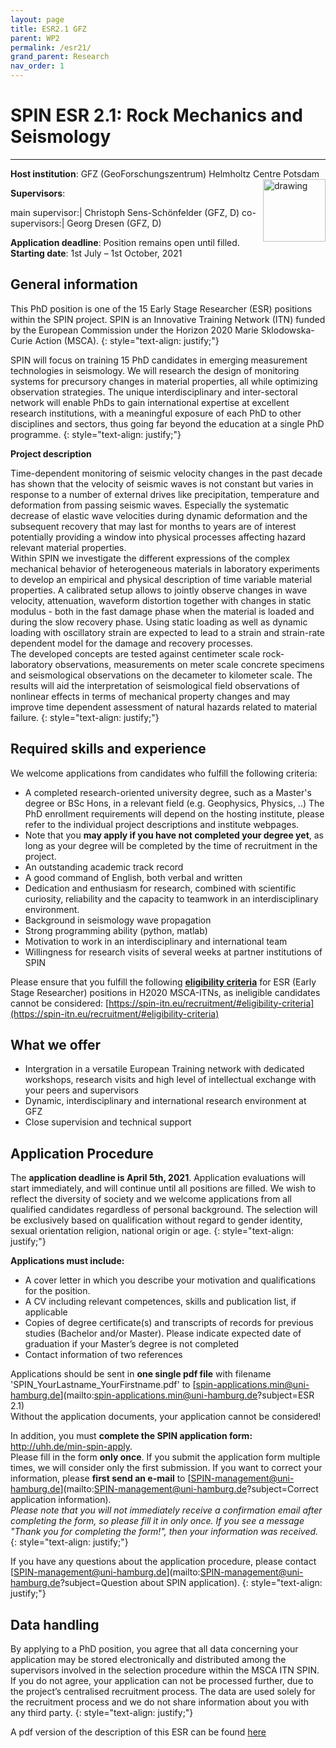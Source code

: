 ```yaml
---
layout: page
title: ESR2.1 GFZ
parent: WP2
permalink: /esr21/
grand_parent: Research
nav_order: 1
---
```


# SPIN ESR 2.1: Rock Mechanics and Seismology
----

__Host institution__:  GFZ (GeoForschungszentrum) Helmholtz Centre Potsdam  <img src="/assets/images/partners-logos/GFZ_logo.svg" alt="drawing" width="100" style="float:right"/>

__Supervisors__: 
		  
main supervisor:| Christoph Sens-Sch&ouml;nfelder (GFZ, D)
co-supervisors:| Georg Dresen (GFZ, D)


__Application deadline__: Position remains open until filled.
__Starting date__:  1st July – 1st October, 2021

## General information

This PhD position is one of the 15 Early Stage Researcher (ESR) positions within the SPIN project.  SPIN is an Innovative Training Network (ITN) funded by the European Commission under the Horizon 2020 Marie Sklodowska-Curie Action (MSCA). 
{: style="text-align: justify;"}

SPIN will focus on training 15 PhD candidates in emerging measurement technologies in seismology. We will research the design of monitoring systems for precursory changes in material properties, all while optimizing observation strategies. The unique interdisciplinary and inter-sectoral network will enable PhDs to gain international expertise at excellent research institutions, with a meaningful exposure of each PhD to other disciplines and sectors, thus going far beyond the education at a single PhD programme.
{: style="text-align: justify;"}

__Project description__

Time-dependent monitoring of seismic velocity changes in the past decade has shown that the  velocity of seismic waves is not constant but varies in response to a number of external drives like precipitation, temperature and deformation from passing seismic waves. Especially the systematic decrease of elastic wave velocities during dynamic deformation and the subsequent recovery that may last for months to years are of interest potentially providing a window into physical processes affecting hazard relevant material properties.  
Within SPIN we investigate the different expressions of the complex mechanical behavior of heterogeneous materials in laboratory experiments to develop an empirical and physical description of time variable material properties. A calibrated setup allows to jointly observe changes in wave velocity, attenuation, waveform distortion together with changes in static modulus - both in the fast damage phase when the material is loaded and during the slow recovery phase. Using static loading as well as dynamic loading with oscillatory strain are expected to lead to a strain and strain-rate dependent model for the damage and recovery processes.  
The developed concepts are tested against centimeter scale rock-laboratory observations, measurements on meter scale concrete specimens and seismological observations on the decameter to kilometer scale. The results will aid the interpretation of seismological field observations of nonlinear effects in terms of mechanical property changes and may improve time dependent assessment of natural hazards related to material failure.
{: style="text-align: justify;"}

## Required skills and experience

We welcome applications from candidates who fulfill the following criteria:
*	A completed research-oriented university degree, such as a Master's degree or BSc Hons, in a relevant field (e.g. Geophysics, Physics, ..) The PhD enrollment requirements will depend on the hosting institute, please refer to the individual project descriptions and institute webpages.
*   Note that you __may apply if you have not completed your degree yet__, as long as your degree will be completed by the time of recruitment in the project. 
*	An outstanding academic track record
*	A good command of English, both verbal and written
*	Dedication and enthusiasm for research, combined with scientific curiosity, reliability and the capacity to teamwork in an interdisciplinary environment.
*   Background in seismology wave propagation
*	Strong programming ability (python, matlab)
*	Motivation to work in an interdisciplinary and international team
*	Willingness for research visits of several weeks at partner institutions of SPIN
 

Please ensure that you fulfill the following [__eligibility criteria__](https://spin-itn.eu/recruitment/#eligibility-criteria) for ESR (Early Stage Researcher) positions in H2020 MSCA-ITNs, as ineligible candidates cannot be considered:
[https://spin-itn.eu/recruitment/#eligibility-criteria](https://spin-itn.eu/recruitment/#eligibility-criteria)

## What we offer
*	Intergration in a versatile European Training network with dedicated workshops, research visits and high level of intellectual exchange with your peers and supervisors
*	Dynamic, interdisciplinary and international research environment at GFZ
*	Close supervision and technical support

## Application Procedure

The __application deadline is April 5th, 2021__. Application evaluations will start immediately, and will continue until all positions are filled. We wish to reflect the diversity of society and we welcome applications from all qualified candidates regardless of personal background. The selection will be exclusively based on qualification without regard to gender identity, sexual orientation religion, national origin or age.
{: style="text-align: justify;"}

__Applications must include:__
 
*	A cover letter in which you describe your motivation and qualifications for the position.
*	A CV including relevant competences, skills and publication list, if applicable
*	Copies of degree certificate(s) and transcripts of records for previous studies (Bachelor and/or Master). Please indicate expected date of graduation if your Master’s degree is not completed
*	Contact information of two references

Applications should be sent in __one single pdf file__ with filename 'SPIN_YourLastname_YourFirstname.pdf' to [spin-applications.min@uni-hamburg.de](mailto:spin-applications.min@uni-hamburg.de?subject=ESR 2.1)  
Without the application documents, your application cannot be considered!  

In addition, you must __complete the SPIN application form:__ <a href="http://uhh.de/min-spin-apply" target="_blank" rel="noopener noreferrer"> http://uhh.de/min-spin-apply</a>.    
Please fill in the form __only once__. If you submit the application form multiple times, we will consider only the first submission. If you want to correct your information, please __first send an e-mail__ to [SPIN-management@uni-hamburg.de](mailto:SPIN-management@uni-hamburg.de?subject=Correct application information).   
_Please note that you will not immediately receive a confirmation email after completing the form, so please fill it in only once. If you see a message "Thank you for completing the form!", then your information was received._
{: style="text-align: justify;"}

If you have any questions about the application procedure, please contact [SPIN-management@uni-hamburg.de](mailto:SPIN-management@uni-hamburg.de?subject=Question about SPIN application). 
{: style="text-align: justify;"}

## Data handling

By applying to a PhD position, you agree that all data concerning your application may be stored electronically and distributed among the supervisors involved in the selection procedure within the MSCA ITN SPIN. If you do not agree, your application can not be processed further, due to the project’s centralised recruitment process. The data are used solely for the recruitment process and we do not share information about you with any third party.
{: style="text-align: justify;"}

A pdf version of the description of this ESR can be found [here](https://spin-itn.eu/assets/documents/SPIN_advert_ESR_2_1.pdf "ESR 2.1") 
